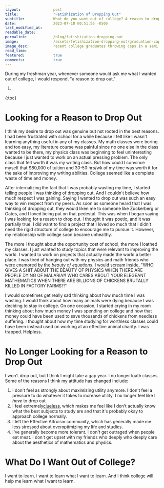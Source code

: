 ```yaml
---
layout:               post
title:                "Fetishization of Dropping Out"
subtitle:             What do you want out of college? A reason to drop out...
date:                 2023-07-18 00:51:56 -0500
last_modified_at:     
readable_date:        
permalink:            /blog/fetishization-dropping-out
image:                /assets/fetishization-dropping-out/graduation-cap-throw.jpg
image_desc:           recent college graduates throwing caps in a semi-circle in the air
read_time:            
featured:             true
comments:             true
---
```


During my freshman year, whenever someone would ask me what I wanted out of college, I would respond, "a reason to drop out."

1. 
{:toc}

# Looking for a Reason to Drop Out

I think my desire to drop out was genuine but not rooted in the best reasons. I had been frustrated with school for a while because I felt like I wasn't learning anything useful in any of my classes. My math classes were boring and too easy, my literature course was painful since no one else in the class wanted to be there, my physics class was beginning to feel uninteresting because I just wanted to work on an actual pressing problem. The only class that felt worth it was my writing class. But how could I convince myself that $80,000 of tuition and 30-50 hrs/wk of my time was worth it for the sake of improving my writing abilities. College seemed like a complete waste of time and money.

After internalizing the fact that I was probably wasting my time, I started telling people I was thinking of dropping out. And I couldn't believe how much respect I was gaining. Saying I wanted to drop out was such an easy way to win respect from my peers. As soon as someone heard that I was thinking of dropping out, they would liken me to someone like Zuckerberg or Gates, and I loved being put on that pedestal. This was when I began saying I was looking for a reason to drop out. I thought it was poetic, and it was partially true. I did want to find a project that I loved so much that I didn't need the rigid structure of college to encourage me to pursue it. However, my relationship with college soon became unhealthy.

The more I thought about the opportunity cost of school, the more I loathed my classes. I just wanted to study topics that were relevant to improving the world. I wanted to work on projects that actually made the world a better place. I was tired of hanging out with my physics and math friends who were enamored by the *beauty of equations*. I would scream inside, "WHO GIVES A SHIT ABOUT THE BEAUTY OF PHYSICS WHEN THERE ARE PEOPLE DYING OF MALARIA?! WHO CARES ABOUT YOUR ELEGEANT MATHEMATICS WHEN THERE ARE BILLIONS OF CHICKENS BRUTALLY KILLED IN FACTORY FARMS?!"

I would sometimes get really sad thinking about how much time I was wasting. I would think about how many animals were dying because I was deciding to stay in college. On one occasion, I started crying in my room thinking about how much money I was spending on college and how that money could have been used to save thousands of chickens from needless suffering. I thought about how my time studying for worthless classes could have been instead used on working at an effective animal charity. I was trapped. Helpless. 

# No Longer Looking for a Reason to Drop Out

I won't drop out, but I think I might take a gap year. I no longer loath classes. Some of the reasons I think my attitude has changed include:

1. I don't feel as strongly about maximizing utility anymore. I don't feel a pressure to do whatever it takes to increase utility. I no longer feel like I *have* to drop out.
2. I feel extremely<a href="https://forum.effectivealtruism.org/topics/cluelessness" target="_blank">clueless</a>, which makes me feel like I don't actually know what the best subjects to study are and that it's probably okay to approach college normally.
3. I left the Effective Altruism community, which has generally made me less stressed about overoptimizing my life and studies.
4. I've generally become more tolerant. I don't get outraged when people eat meat. I don't get upset with my friends who deeply who deeply care about the aesthetics of mathematics and physics.

# What Do I Want Out of College?

I want to learn. I want to learn what I want to learn. And I think college will help me learn what I want to learn.